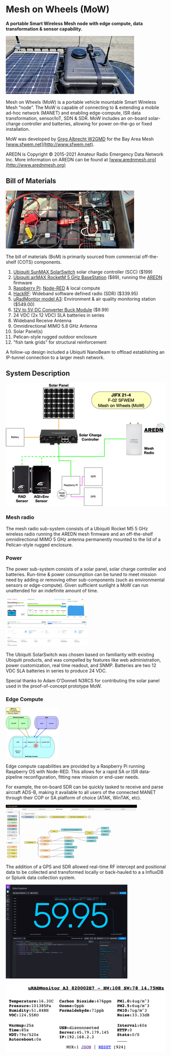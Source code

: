 # Mesh on Wheels (MoW)
**A portable Smart Wireless Mesh node with edge compute, data transformation & 
sensor capability.**

[![MoW with solar panel mounted on a vehicle roof](img/mow/roof_10p.jpg)](img/mow/roof.jpg)

Mesh on Wheels (MoW) is a portable vehicle mountable Smart Wireless Mesh 
“node”. The MoW is capable of connecting to & extending a mobile ad-hoc network 
(MANET) and enabling edge-compute, ISR data transformation, sensor/IoT, SDN & 
SDR. MoW includes an on-board solar-charge controller and batteries, allowing 
for power on-the-go or fixed installation.

MoW was developed by [Greg Albrecht W2GMD](http://ampledata.org) for the Bay 
Area Mesh [www.sfwem.net](http://www.sfwem.net).

AREDN is Copyright © 2015-2021 Amateur Radio Emergency Data Network Inc. More 
information on AREDN can be found at [www.arednmesh.org](http://www.arednmesh.org)

## Bill of Materials
[![Internal contents of the MoW](img/mow/mow_inside_10p.jpg)](img/mow/mow_inside.jpg)

The bill of materials (BoM) is primarily sourced from commercial off-the-shelf 
(COTS) components.

1. [Ubiquiti SunMAX SolarSwitch](https://store.ui.com/collections/solar/products/sunmax-solarswitch) 
   solar charge controller (SCC) ($199)
2. [Ubiquiti airMAX RocketM 5 GHz BaseStation](https://store.ui.com/collections/wireless/products/rocket-m5) 
   ($89), running the [AREDN](https://www.arednmesh.org/) firmware
3. [Raspberry Pi](https://www.adafruit.com/product/3055): [Node-RED](https://nodered.org/) 
   & local compute
4. [HackRF](https://www.adafruit.com/product/3583): Wideband software defined 
   radio (SDR) ($339.95)
5. [uRadMontior model A3](https://www.uradmonitor.com/products/): Environment 
   & air quality monitoring station ($549.00)
6. [12V to 5V DC Converter Buck Module](https://smile.amazon.com/Converter-Module-Output-Adapter-Regulator/dp/B08RBWX2GL) ($9.99)
7. 24 VDC (2x 12 VDC) SLA batteries in series
8. Wideband Receive Antenna
9. Omnidirectional MIMO 5.8 GHz Antenna
10. Solar Panel(s)
11. Pelican-style rugged outdoor enclosure
12. "fish tank grids" for structural reinforcement

A follow-up design included a Ubiquiti NanoBeam to offload establishing an 
IP-tunnel connection to a larger mesh network.

## System Description
[![MoW systems diagram](img/mow/systems_diagram_50p.png)](img/mow/systems_diagram.png)

### Mesh radio

The mesh radio sub-system consists of a Ubiquiti Rocket M5 5 GHz wireless 
radio running the AREDN mesh firmware and an off-the-shelf omnidirectional 
MIMO 5 GHz antenna permanently mounted to the lid of a Pelican-style rugged 
enclosure.

### Power

The power sub-system consists of a solar panel, solar charge controller and 
batteries. Run-time & power consumption can be tuned to meet mission need by 
adding or removing other sub-components (such as environmental sensors or 
edge-compute). Given sufficient sunlight a MoW can run unattended for an 
indefinite amount of time.

[![SolarSwitch UI](img/mow/solarswitch_25p.png)](img/mow/solarswitch.png)

The Ubiquiti SolarSwitch was chosen based on familiarity with existing Ubiquiti 
products, and was compelled by features like web administration, power 
customization, real time readout, and SNMP. Batteries are two 12 VDC SLA 
batteries in series to produce 24 VDC. 

Special thanks to Adam O'Donnell N3RCS for contributing the solar panel used in 
the proof-of-concept prototype MoW.

### Edge Compute

[![MoW Data Flow Diagram](img/mow/data_flow_diagram_25p.png)](img/mow/data_flow_diagram.png)

Edge compute capabilities are provided by a Raspberry Pi running Raspberry OS 
with Node-RED. This allows for a rapid SA or ISR data-pipeline reconfiguration, 
fitting new mission or end-user needs. 

For example, the on-board SDR can be quickly tasked to receive and parse 
aircraft ADS-B, making it available to all users of the connected MANET through 
their COP or SA platform of choice (ATAK, WinTAK, etc).

[![Node-RED UI](img/mow/nodered_25p.png)](img/mow/nodered.png)

The addition of a GPS and SDR allowed real-time RF intercept and positional 
data to be collected and transformed locally or back-hauled to a a InfluxDB or 
Splunk data collection system.

[![Real-time InfluxDB graph](img/mow/influxdb_25p.png)](img/mow/influxdb.png)

[![uRadmonitor UI](img/mow/urad.png)](img/mow/urad.png)


